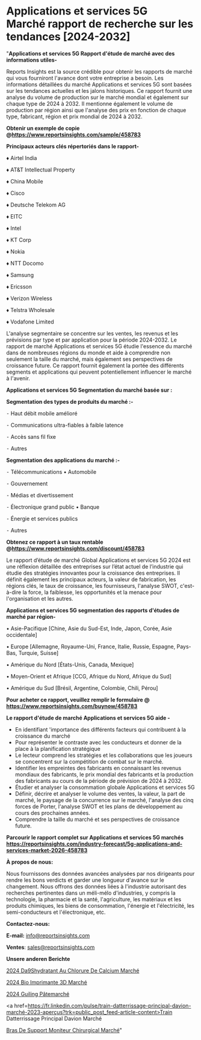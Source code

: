 # Applications et services 5G Marché rapport de recherche sur les tendances [2024-2032]

"<strong>Applications et services 5G Rapport d'étude de marché avec des informations utiles-</strong>

Reports Insights est la source crédible pour obtenir les rapports de marché qui vous fourniront l'avance dont votre entreprise a besoin. Les informations détaillées du marché Applications et services 5G sont basées sur les tendances actuelles et les jalons historiques. Ce rapport fournit une analyse du volume de production sur le marché mondial et également sur chaque type de 2024 à 2032. Il mentionne également le volume de production par région ainsi que l'analyse des prix en fonction de chaque type, fabricant, région et prix mondial de 2024 à 2032.

<strong><b>Obtenir un exemple de copie @</b></strong><a href=https://www.reportsinsights.com/sample/458783><strong><b>https://www.reportsinsights.com/sample/458783</b></strong></a>

<b>Principaux acteurs clés répertoriés dans le rapport-</b>

<b> </b>♦ Airtel India

♦ AT&T Intellectual Property

♦ China Mobile

♦ Cisco

♦ Deutsche Telekom AG

♦ EITC

♦ Intel

♦ KT Corp

♦ Nokia

♦ NTT Docomo

♦ Samsung

♦ Ericsson

♦ Verizon Wireless

♦ Telstra Wholesale

♦ Vodafone Limited

L'analyse segmentaire se concentre sur les ventes, les revenus et les prévisions par type et par application pour la période 2024-2032. Le rapport de marché Applications et services 5G étudie l'essence du marché dans de nombreuses régions du monde et aide à comprendre non seulement la taille du marché, mais également ses perspectives de croissance future. Ce rapport fournit également la portée des différents segments et applications qui peuvent potentiellement influencer le marché à l'avenir.

<strong>Applications et services 5G Segmentation du marché basée sur :</strong>

<strong>Segmentation des types de produits du marché :-</strong>

⁃ Haut débit mobile amélioré

⁃ Communications ultra-fiables à faible latence

⁃ Accès sans fil fixe

⁃ Autres

<strong>Segmentation des applications du marché :-</strong>

⁃ Télécommunications
• Automobile

⁃ Gouvernement

⁃ Médias et divertissement

⁃ Électronique grand public
• Banque

⁃ Énergie et services publics

⁃ Autres

<strong><b>Obtenez ce rapport à un taux rentable @</b></strong><a href=https://www.reportsinsights.com/discount/458783><strong><b>https://www.reportsinsights.com/discount/458783</b></strong></a>

Le rapport d’étude de marché Global Applications et services 5G 2024 est une réflexion détaillée des entreprises sur l’état actuel de l’industrie qui étudie des stratégies innovantes pour la croissance des entreprises. Il définit également les principaux acteurs, la valeur de fabrication, les régions clés, le taux de croissance, les fournisseurs, l'analyse SWOT, c'est-à-dire la force, la faiblesse, les opportunités et la menace pour l'organisation et les autres.

<strong>Applications et services 5G segmentation des rapports d'études de marché par région-</strong>

• Asie-Pacifique [Chine, Asie du Sud-Est, Inde, Japon, Corée, Asie occidentale]

• Europe [Allemagne, Royaume-Uni, France, Italie, Russie, Espagne, Pays-Bas, Turquie, Suisse]

• Amérique du Nord [États-Unis, Canada, Mexique]

• Moyen-Orient et Afrique [CCG, Afrique du Nord, Afrique du Sud]

• Amérique du Sud [Brésil, Argentine, Colombie, Chili, Pérou]

<strong>Pour acheter ce rapport, veuillez remplir le formulaire @   <a href=https://www.reportsinsights.com/buynow/458783>https://www.reportsinsights.com/buynow/458783</a></strong>

<strong>Le rapport d'étude de marché Applications et services 5G aide -</strong>
<ul>
  <li>En identifiant 'importance des différents facteurs qui contribuent à la croissance du marché</li>
  <li>Pour représenter le contraste avec les conducteurs et donner de la place à la planification stratégique</li>
  <li>Le lecteur comprend les stratégies et les collaborations que les joueurs se concentrent sur la compétition de combat sur le marché.</li>
  <li>Identifier les empreintes des fabricants en connaissant les revenus mondiaux des fabricants, le prix mondial des fabricants et la production des fabricants au cours de la période de prévision de 2024 à 2032.</li>
  <li>Étudier et analyser la consommation globale Applications et services 5G</li>
  <li>Définir, décrire et analyser le volume des ventes, la valeur, la part de marché, le paysage de la concurrence sur le marché, l'analyse des cinq forces de Porter, l'analyse SWOT et les plans de développement au cours des prochaines années.</li>
  <li>Comprendre la taille du marché et ses perspectives de croissance future.</li>
</ul>

<strong>Parcourir le rapport complet sur Applications et services 5G marchés <a href=https://reportsinsights.com/industry-forecast/5g-applications-and-services-market-2026-458783>https://reportsinsights.com/industry-forecast/5g-applications-and-services-market-2026-458783</a></strong>

<strong>À propos de nous:</strong>

Nous fournissons des données avancées analysées par nos dirigeants pour rendre les bons verdicts et garder une longueur d'avance sur le changement. Nous offrons des données liées à l'industrie autorisant des recherches pertinentes dans un méli-mélo d'industries, y compris la technologie, la pharmacie et la santé, l'agriculture, les matériaux et les produits chimiques, les biens de consommation, l'énergie et l'électricité, les semi-conducteurs et l'électronique, etc.

<strong>Contactez-nous:</strong>

<strong>E-mail:</strong> <a href=mailto:info@reportsinsights.com>info@reportsinsights.com</a>

<strong>Ventes</strong>: <a href=mailto:sales@reportsinsights.com>sales@reportsinsights.com</a>

<strong>Unsere anderen Berichte</strong>

<a href=https://www.linkedin.com/pulse/2024-d%C3%A9shydratant-au-chlorure-de-calcium-march%C3%A9-cormf/>2024 Da9Shydratant Au Chlorure De Calcium Marché</a>

<a href=https://www.linkedin.com/pulse/2024-bio-imprimante-3d-march%C3%A9-tendances-mdstc/>2024 Bio Imprimante 3D Marché</a>

<a href=https://www.linkedin.com/pulse/2024-guiling-pâtemarché-basé-sur-le-type-083lc/>2024 Guiling Pâtemarché</a>

<a href=https://fr.linkedin.com/pulse/train-datterrissage-principal-davion-marché-2023-aperçus?trk=public_post_feed-article-content>Train Datterrissage Principal Davion Marché</a>

<a href=https://www.linkedin.com/pulse/bras-de-support-moniteur-chirurgical-march%C3%A9-chlxf/>Bras De Support Moniteur Chirurgical Marché</a>"
